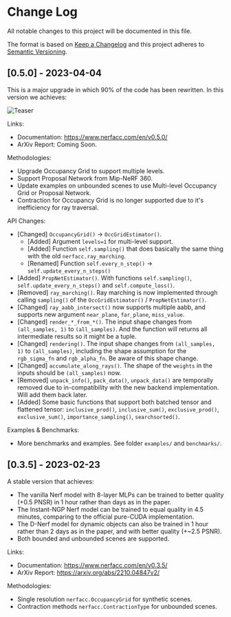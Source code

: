 
# Change Log
All notable changes to this project will be documented in this file.
 
The format is based on [Keep a Changelog](http://keepachangelog.com/)
and this project adheres to [Semantic Versioning](http://semver.org/).
 
## [0.5.0] - 2023-04-04
 
This is a major upgrade in which 90% of the code has been rewritten. In this version
we achieves:

![Teaser](/docs/source/_static/images/teaser.jpg?raw=true)
 
Links:
- Documentation: https://www.nerfacc.com/en/v0.5.0/
- ArXiv Report: Coming Soon.

Methodologies:
- Upgrade Occupancy Grid to support multiple levels.
- Support Proposal Network from Mip-NeRF 360.
- Update examples on unbounded scenes to use Multi-level Occupancy Grid or Proposal Network.
- Contraction for Occupancy Grid is no longer supported due to it's inefficiency for ray traversal.

API Changes:
- [Changed] `OccupancyGrid()` -> `OccGridEstimator()`. 
    - [Added] Argument `levels=1` for multi-level support.
    - [Added] Function `self.sampling()` that does basically the same thing with the old `nerfacc.ray_marching`.
    - [Renamed] Function `self.every_n_step()` -> `self.update_every_n_steps()`
- [Added] `PropNetEstimator()`. With functions `self.sampling()`, `self.update_every_n_steps()`
and `self.compute_loss()`.
- [Removed] `ray_marching()`. Ray marching is now implemented through calling `sampling()` of
the `OccGridEstimator()` / `PropNetEstimator()`.
- [Changed] `ray_aabb_intersect()` now supports multiple aabb, and supports new argument `near_plane`, `far_plane`, `miss_value`.
- [Changed] `render_*_from_*()`. The input shape changes from `(all_samples, 1)` to `(all_samples)`. And the function will returns all intermediate results so it might be a tuple.
- [Changed] `rendering()`. The input shape changes from `(all_samples, 1)` to `(all_samples)`, including the shape assumption for the `rgb_sigma_fn` and `rgb_alpha_fn`. Be aware of this shape change.
- [Changed] `accumulate_along_rays()`. The shape of the `weights` in the inputs should be `(all_samples)` now.
- [Removed] `unpack_info()`, `pack_data()`, `unpack_data()` are temporally removed due to in-compatibility
with the new backend implementation. Will add them back later.
- [Added] Some basic functions that support both batched tensor and flattened tensor: `inclusive_prod()`, `inclusive_sum()`, `exclusive_prod()`, `exclusive_sum()`, `importance_sampling()`, `searchsorted()`.

Examples & Benchmarks: 
- More benchmarks and examples. See folder `examples/` and `benchmarks/`.
 
## [0.3.5] - 2023-02-23

A stable version that achieves:
- The vanilla Nerf model with 8-layer MLPs can be trained to better quality (+0.5 PNSR) in 1 hour rather than days as in the paper.
- The Instant-NGP Nerf model can be trained to equal quality in 4.5 minutes, comparing to the official pure-CUDA implementation.
- The D-Nerf model for dynamic objects can also be trained in 1 hour rather than 2 days as in the paper, and with better quality (+~2.5 PSNR).
- Both bounded and unbounded scenes are supported.

Links:
- Documentation: https://www.nerfacc.com/en/v0.3.5/
- ArXiv Report: https://arxiv.org/abs/2210.04847v2/

Methodologies:
- Single resolution `nerfacc.OccupancyGrid` for synthetic scenes.
- Contraction methods `nerfacc.ContractionType` for unbounded scenes.
